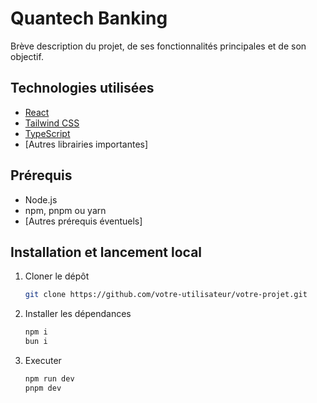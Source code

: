 # Quantech Banking

Brève description du projet, de ses fonctionnalités principales et de son objectif.

## Technologies utilisées

- [React](https://reactjs.org/)
- [Tailwind CSS](https://tailwindcss.com/)
- [TypeScript](https://www.typescriptlang.org/)
- [Autres librairies importantes]

## Prérequis

- Node.js
- npm, pnpm ou yarn
- [Autres prérequis éventuels]

## Installation et lancement local

1. Cloner le dépôt

   ```bash
   git clone https://github.com/votre-utilisateur/votre-projet.git
   ```
2. Installer les dépendances

   ```bash
   npm i
   bun i
   ```
3. Executer

   ```bash
   npm run dev
   pnpm dev
   ```
